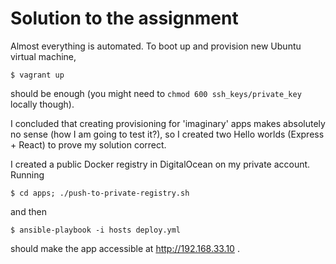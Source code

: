 # Solution to the assignment

Almost everything is automated. To boot up and provision new Ubuntu virtual machine,

```
$ vagrant up
```

should be enough (you might need to `chmod 600 ssh_keys/private_key` locally though).

I concluded that creating provisioning for 'imaginary' apps makes absolutely no sense (how I am going to test it?), so I created two Hello worlds (Express + React) to prove my solution correct.

I created a public Docker registry in DigitalOcean on my private account. Running

```
$ cd apps; ./push-to-private-registry.sh
```

and then

```
$ ansible-playbook -i hosts deploy.yml
```

should make the app accessible at http://192.168.33.10 .


